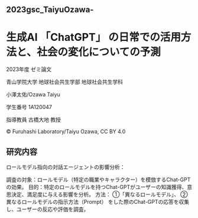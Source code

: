 ## 2023gsc_TaiyuOzawa-

# 生成AI 「ChatGPT」 の日常での活用方法と、社会の変化についての予測


2023年度 ゼミ論文

青山学院大学 地球社会共生学部 地球社会共生学科

小澤太佑/Ozawa Taiyu

学生番号 1A120047

指導教員 古橋大地 教授

© Furuhashi Laboratory/Taiyu Ozawa, CC BY 4.0

##  研究内容
ロールモデル指向の対話エージェントの影響分析：

調査の対象：ロールモデル（特定の職業やキャラクター）を模倣するChat-GPTの効果。
目的：特定のロールモデルを持つChat-GPTがユーザーの知識獲得、意思決定、満足度に与える影響を分析。
方法：
①「異なるロールモデル」、
②異なるロールモデルの指示方法（Prompt）
をした際のChat-GPTの応答を収集し、ユーザーの反応や評価を調査。

